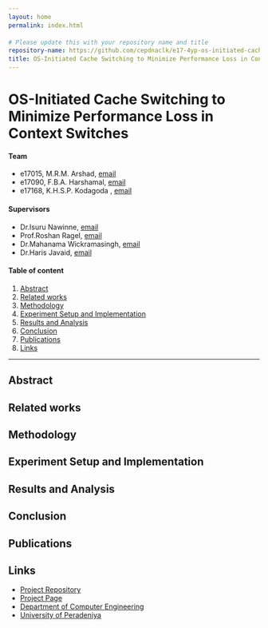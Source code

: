 ```yaml
---
layout: home
permalink: index.html

# Please update this with your repository name and title
repository-name: https://github.com/cepdnaclk/e17-4yp-os-initiated-cache-switching-to-minimize-performance-loss-in-context-switches
title: OS-Initiated Cache Switching to Minimize Performance Loss in Context Switches
---
```


[comment]: # "This is the standard layout for the project, but you can clean this and use your own template"

# OS-Initiated Cache Switching to Minimize Performance Loss in Context Switches



#### Team

- e17015, M.R.M. Arshad, [email](mailto:e17015@eng.pdn.ac.lk)
- e17090, F.B.A. Harshamal, [email](mailto:e17090@eng.pdn.ac.lk)
- e17168, K.H.S.P. Kodagoda , [email](mailto:e17168@eng.pdn.ac.lk)

#### Supervisors

- Dr.Isuru Nawinne, [email](mailto:name@eng.pdn.ac.lk)
- Prof.Roshan Ragel, [email](mailto:name@eng.pdn.ac.lk)
- Dr.Mahanama Wickramasingh, [email](mailto:name@eng.pdn.ac.lk)
- Dr.Haris Javaid, [email](mailto:name@eng.pdn.ac.lk)

#### Table of content

1. [Abstract](#abstract)
2. [Related works](#related-works)
3. [Methodology](#methodology)
4. [Experiment Setup and Implementation](#experiment-setup-and-implementation)
5. [Results and Analysis](#results-and-analysis)
6. [Conclusion](#conclusion)
7. [Publications](#publications)
8. [Links](#links)

---



[comment]: # "DELETE THIS SAMPLE before publishing to GitHub Pages !!!
This is a sample image, to show how to add images to your page. To learn more options, please refer [this](https://projects.ce.pdn.ac.lk/docs/faq/how-to-add-an-image/)
![Sample Image](./images/sample.png)"


## Abstract

## Related works

## Methodology

## Experiment Setup and Implementation

## Results and Analysis

## Conclusion

## Publications
[//]: # "Note: Uncomment each once you uploaded the files to the repository"

<!-- 1. [Semester 7 report](./) -->
<!-- 2. [Semester 7 slides](./) -->
<!-- 3. [Semester 8 report](./) -->
<!-- 4. [Semester 8 slides](./) -->
<!-- 5. Author 1, Author 2 and Author 3 "Research paper title" (2021). [PDF](./). -->


## Links

[//]: # ( NOTE: EDIT THIS LINKS WITH YOUR REPO DETAILS )

- [Project Repository](https://github.com/cepdnaclk/e17-4yp-os-initiated-cache-switching-to-minimize-performance-loss-in-context-switches)
- [Project Page](https://cepdnaclk.github.io/e17-4yp-os-initiated-cache-switching-to-minimize-performance-loss-in-context-switches/)
- [Department of Computer Engineering](http://www.ce.pdn.ac.lk/)
- [University of Peradeniya](https://eng.pdn.ac.lk/)

[//]: # "Please refer this to learn more about Markdown syntax"
[//]: # "https://github.com/adam-p/markdown-here/wiki/Markdown-Cheatsheet"
